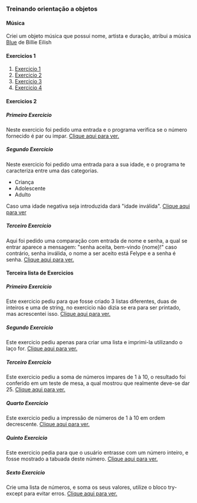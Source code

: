 ### Treinando orientação a objetos

#### Música

<p>Criei um objeto música que possui nome, artista e duração, atribui a música <a href="POO_Python/POO_Python-main/Musica.py">Blue</a> de Billie Eilish</p>

#### Exercicios 1

<ol>
  <li><a href="ExerciciosAlura/ExerciciosAlura-main/Exercicio1.py">Exercicio 1</a></li>
  <li><a href="ExerciciosAlura/ExerciciosAlura-main/Exercicio2.py">Exercicio 2</a></li>
  <li><a href="ExerciciosAlura/ExerciciosAlura-main/Exercicio3.py">Exercicio 3</a></li>
  <li><a href="ExerciciosAlura/ExerciciosAlura-main/Exercicio4.py">Exercicio 4</a></li>
</ol>

#### Exercicios 2

##### Primeiro Exercicio
<p>Neste exercicio foi pedido uma entrada e o programa verifica se o número fornecido é par ou impar. <a href="exercicio1.py">Clique aqui para ver.</a></p>

##### Segundo Exercicio
<p>Neste exercicio foi pedido uma entrada para a sua idade, e o programa te caracteriza entre uma das categorias.</p>
<ul>
  <li>Criança</li>
  <li>Adolescente</li>
  <li>Adulto</li>
</ul>
<p>Caso uma idade negativa seja introduzida dará "idade inválida". <a href="Exercicio2.py">Clique aqui para ver</a></p>

##### Terceiro Exercicio
<p>Aqui foi pedido uma comparação com entrada de nome e senha, a qual se entrar aparece a mensagem: "senha aceita, bem-vindo {nome}!" caso contrário, senha inválida, o nome a ser aceito está Felype e a senha é senha. <a href="Exercicio3.py">Clique aqui para ver.</a></p>

#### Terceira lista de Exercicios

##### Primeiro Exercicio
<p>Este exercicio pediu para que fosse criado 3 listas diferentes, duas de inteiros e uma de string, no exercicio não dizia se era para ser printado, mas acrescentei isso. <a href="Exercicio1.py">Clique aqui para ver.</a></p>

##### Segundo Exercicio
<p>Este exercicio pediu apenas para criar uma lista e imprimi-la utilizando o laço for. <a href="Exercicio2.py">Clique aqui para ver.</a></p>

##### Terceiro Exercicio
<p>Este exercicio pediu a soma de números impares de 1 à 10, o resultado foi conferido em um teste de mesa, a qual mostrou que realmente deve-se dar 25. <a href="Exercicio3.py">Clique aqui para ver.</a></p>

##### Quarto Exercicio
<p>Este exercicio pediu a impressão de números de 1 à 10 em ordem decrescente. <a href="Exercicio4.py">Clique aqui para ver.</a></p>

##### Quinto Exercicio
<p>Este exercicio pedia para que o usuário entrasse com um número inteiro, e fosse mostrado a tabuada deste número. <a href="Exercicio5.py">Clique aqui para ver.</a></p>

##### Sexto Exercicio
<p>Crie uma lista de números, e soma os seus valores, utilize o bloco try-except para evitar erros. <a href="Exercicio6.py">Clique aqui para ver.</a></p>
